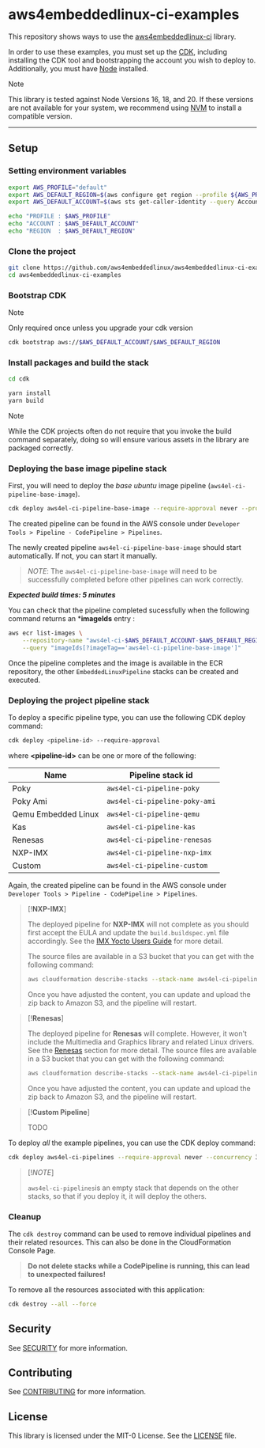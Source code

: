 # aws4embeddedlinux-ci-examples

This repository shows ways to use the [aws4embeddedlinux-ci](https://github.com/aws4embeddedlinux/aws4embeddedlinux-ci.git) library.

In order to use these examples, you must set up the [CDK](https://docs.aws.amazon.com/cdk/v2/guide/getting_started.html), including
installing the CDK tool and bootstrapping the account you wish to deploy to. Additionally, you must have [Node](https://nodejs.org/en/) installed.

> [!NOTE]
> This library is tested against Node Versions 16, 18, and 20. If these versions are not available for your system, we recommend
> using [NVM](https://github.com/nvm-sh/nvm) to install a compatible version.

---

## Setup

### Setting environment variables

```bash
export AWS_PROFILE="default"
export AWS_DEFAULT_REGION=$(aws configure get region --profile ${AWS_PROFILE})
export AWS_DEFAULT_ACCOUNT=$(aws sts get-caller-identity --query Account --output text --profile ${AWS_PROFILE})

echo "PROFILE : $AWS_PROFILE"
echo "ACCOUNT : $AWS_DEFAULT_ACCOUNT"
echo "REGION  : $AWS_DEFAULT_REGION"
```

### Clone the project

```bash
git clone https://github.com/aws4embeddedlinux/aws4embeddedlinux-ci-examples.git
cd aws4embeddedlinux-ci-examples
```

### Bootstrap CDK

> [!NOTE]
> Only required once unless you upgrade your cdk version

```bash
cdk bootstrap aws://$AWS_DEFAULT_ACCOUNT/$AWS_DEFAULT_REGION
```

### Install packages and build the stack

```bash
cd cdk

yarn install
yarn build
```

> [!NOTE]
>
> While the CDK projects often do not require that you invoke the build command separately, doing so will ensure various assets in the library are packaged correctly.

### Deploying the base image pipeline stack

First, you will need to deploy the *base ubuntu* image pipeline (`aws4el-ci-pipeline-base-image`).

```bash
cdk deploy aws4el-ci-pipeline-base-image --require-approval never --progress bar
```

The created pipeline can be found in the AWS console under `Developer Tools > Pipeline - CodePipeline > Pipelines`. 

The newly created pipeline `aws4el-ci-pipeline-base-image` should start automatically. If not, you can start it manually.

> _NOTE_:
> The `aws4el-ci-pipeline-base-image` will need to be successfully completed before other pipelines can work correctly. 

**_Expected build times: 5 minutes_**

You can check that the pipeline completed sucessfully when the following command returns an ***imageIds** entry :

```bash
aws ecr list-images \
    --repository-name "aws4el-ci-$AWS_DEFAULT_ACCOUNT-$AWS_DEFAULT_REGION-repo" \
    --query "imageIds[?imageTag=='aws4el-ci-pipeline-base-image']"
```

Once the pipeline completes and the image is available in the ECR repository, the other `EmbeddedLinuxPipeline` stacks can be created and executed.

### Deploying the project pipeline stack

To deploy a specific pipeline type, you can use the following CDK deploy command:

```bash
cdk deploy <pipeline-id> --require-approval
```

where **\<pipeline-id\>** can be one or more of the following: 

| Name                | Pipeline stack id             |
|---------------------|-------------------------------|
| Poky                | `aws4el-ci-pipeline-poky`     |
| Poky Ami            | `aws4el-ci-pipeline-poky-ami` |
| Qemu Embedded Linux | `aws4el-ci-pipeline-qemu`     |
| Kas                 | `aws4el-ci-pipeline-kas`      |
| Renesas             | `aws4el-ci-pipeline-renesas`  |
| NXP-IMX             | `aws4el-ci-pipeline-nxp-imx`  |
| Custom              | `aws4el-ci-pipeline-custom`   |

Again, the created pipeline can be found in the AWS console under `Developer Tools > Pipeline - CodePipeline > Pipelines`. 

> [!**NXP-IMX**] 
> 
> The deployed pipeline for **NXP-IMX** will not complete as you should first accept the EULA and update the `build.buildspec.yml` file accordingly. See the [IMX Yocto Users Guide](https://www.nxp.com/docs/en/user-guide/IMX_YOCTO_PROJECT_USERS_GUIDE.pdf) for more detail.
>
> The source files are available in a S3 bucket that you can get with the following command:
>
> ```sh
> aws cloudformation describe-stacks --stack-name aws4el-ci-pipeline-nxp-imx --output text --query "Stacks[0].Outputs[?OutputKey=='SourceURI'].OutputValue"
> ```
>
> Once you have adjusted the content, you can update and upload the zip back to Amazon S3, and the pipeline will restart.
>

> [!**Renesas**] 
> 
> The deployed pipeline for **Renesas** will complete. However, it won't include the Multimedia and Graphics library and related Linux drivers. See the [Renesas](https://github.com/adadouche/aws4embeddedlinux-ci/blob/dev-adadouche/README.md#renesas) section for more detail.
> The source files are available in a S3 bucket that you can get with the following command:
>
> ```sh
> aws cloudformation describe-stacks --stack-name aws4el-ci-pipeline-renesas --output text --query "Stacks[0].Outputs[?OutputKey=='SourceURI'].OutputValue"
> ```
>
> Once you have adjusted the content, you can update and upload the zip back to Amazon S3, and the pipeline will restart.
>

> [!**Custom Pipeline**] 
> 
> TODO
>

To deploy _all_ the example pipelines, you can use the CDK deploy command:

```bash
cdk deploy aws4el-ci-pipelines --require-approval never --concurrency 3
```

> [!*NOTE*] 
> 
> `aws4el-ci-pipelines`is an empty stack that depends on the other stacks, so that if you deploy it, it will deploy the others.
>

### Cleanup

The `cdk destroy` command can be used to remove individual pipelines and their related resources. This can also be done in the CloudFormation Console Page.

> **Do not delete stacks while a CodePipeline is running, this can lead to unexpected failures!**

To remove all the resources associated with this application:

```bash
cdk destroy --all --force
```

## Security

See [SECURITY](SECURITY.md) for more information.

## Contributing

See [CONTRIBUTING](CONTRIBUTING.md) for more information.

## License

This library is licensed under the MIT-0 License. See the [LICENSE](LICENSE) file.
